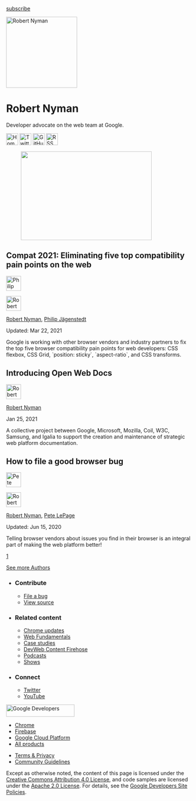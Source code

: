 





<a href="/newsletter/" class="gc-analytics-event w-actions__fab w-actions__fab--subscribe"><span>subscribe</span></a>

<img src="https://web-dev.imgix.net/image/admin/fbCJc4uifsZ4d5KolJ7j.jpg?auto=format" alt="Robert Nyman" class="w-author-page__image" sizes="(min-width: 481px) 192px, 128px" srcset="https://web-dev.imgix.net/image/admin/fbCJc4uifsZ4d5KolJ7j.jpg?auto=format&amp;w=128 128w, https://web-dev.imgix.net/image/admin/fbCJc4uifsZ4d5KolJ7j.jpg?auto=format&amp;w=146 146w, https://web-dev.imgix.net/image/admin/fbCJc4uifsZ4d5KolJ7j.jpg?auto=format&amp;w=166 166w, https://web-dev.imgix.net/image/admin/fbCJc4uifsZ4d5KolJ7j.jpg?auto=format&amp;w=190 190w, https://web-dev.imgix.net/image/admin/fbCJc4uifsZ4d5KolJ7j.jpg?auto=format&amp;w=216 216w, https://web-dev.imgix.net/image/admin/fbCJc4uifsZ4d5KolJ7j.jpg?auto=format&amp;w=246 246w, https://web-dev.imgix.net/image/admin/fbCJc4uifsZ4d5KolJ7j.jpg?auto=format&amp;w=281 281w, https://web-dev.imgix.net/image/admin/fbCJc4uifsZ4d5KolJ7j.jpg?auto=format&amp;w=320 320w, https://web-dev.imgix.net/image/admin/fbCJc4uifsZ4d5KolJ7j.jpg?auto=format&amp;w=365 365w, https://web-dev.imgix.net/image/admin/fbCJc4uifsZ4d5KolJ7j.jpg?auto=format&amp;w=384 384w" width="192" height="192" />

# Robert Nyman

Developer advocate on the web team at Google.

<a href="https://robertnyman.com/" class="w-author-page__link"><img src="/images/icons/language.svg" alt="Homepage" class="w-author-page__icon" width="32" height="32" /></a> <a href="https://twitter.com/robertnyman" class="w-author-page__link"><img src="/images/icons/twitter.svg" alt="Twitter" class="w-author-page__icon" width="32" height="32" /></a> <a href="https://github.com/robnyman" class="w-author-page__link"><img src="/images/icons/github.svg" alt="GitHub" class="w-author-page__icon" width="32" height="32" /></a> <a href="/authors/robertnyman/feed.xml" class="w-author-page__link"><img src="/images/icons/rss.svg" alt="RSS Feed" class="w-author-page__icon" width="32" height="32" /></a>

<a href="/compat2021/" class="w-card-base__link"></a>

<figure><img src="https://web-dev.imgix.net/image/vgdbNJBYHma2o62ZqYmcnkq3j0o1/KQ5oNcLGKdBSuUM8pFPx.jpeg?auto=format&amp;fit=crop&amp;h=240&amp;w=354" class="w-card-base__image" sizes="(min-width: 354px) 354px, calc(100vw - 48px)" srcset="https://web-dev.imgix.net/image/vgdbNJBYHma2o62ZqYmcnkq3j0o1/KQ5oNcLGKdBSuUM8pFPx.jpeg?fit=crop&amp;h=240&amp;w=354&amp;auto=format&amp;dpr=1&amp;q=75, https://web-dev.imgix.net/image/vgdbNJBYHma2o62ZqYmcnkq3j0o1/KQ5oNcLGKdBSuUM8pFPx.jpeg?fit=crop&amp;h=240&amp;w=354&amp;auto=format&amp;dpr=2&amp;q=50 2x, https://web-dev.imgix.net/image/vgdbNJBYHma2o62ZqYmcnkq3j0o1/KQ5oNcLGKdBSuUM8pFPx.jpeg?fit=crop&amp;h=240&amp;w=354&amp;auto=format&amp;dpr=3&amp;q=35 3x, https://web-dev.imgix.net/image/vgdbNJBYHma2o62ZqYmcnkq3j0o1/KQ5oNcLGKdBSuUM8pFPx.jpeg?fit=crop&amp;h=240&amp;w=354&amp;auto=format&amp;dpr=4&amp;q=23 4x, https://web-dev.imgix.net/image/vgdbNJBYHma2o62ZqYmcnkq3j0o1/KQ5oNcLGKdBSuUM8pFPx.jpeg?fit=crop&amp;h=240&amp;w=354&amp;auto=format&amp;dpr=5&amp;q=20 5x" width="354" height="240" /></figure>

<a href="/compat2021/" class="w-card-base__link"></a>

## Compat 2021: Eliminating five top compatibility pain points on the web

[<img src="https://web-dev.imgix.net/image/i1D3fea4SShlOWR9GvCYL83Xw822/PAm8xSnqRZyu7qaDzyTO.jpg?auto=format&amp;fit=crop&amp;h=40&amp;w=40" alt="Philip Jägenstedt" class="w-author__image w-author__image--small" sizes="(min-width: 40px) 40px, calc(100vw - 48px)" srcset="https://web-dev.imgix.net/image/i1D3fea4SShlOWR9GvCYL83Xw822/PAm8xSnqRZyu7qaDzyTO.jpg?fit=crop&amp;h=40&amp;w=40&amp;auto=format&amp;dpr=1&amp;q=75, https://web-dev.imgix.net/image/i1D3fea4SShlOWR9GvCYL83Xw822/PAm8xSnqRZyu7qaDzyTO.jpg?fit=crop&amp;h=40&amp;w=40&amp;auto=format&amp;dpr=2&amp;q=50 2x, https://web-dev.imgix.net/image/i1D3fea4SShlOWR9GvCYL83Xw822/PAm8xSnqRZyu7qaDzyTO.jpg?fit=crop&amp;h=40&amp;w=40&amp;auto=format&amp;dpr=3&amp;q=35 3x, https://web-dev.imgix.net/image/i1D3fea4SShlOWR9GvCYL83Xw822/PAm8xSnqRZyu7qaDzyTO.jpg?fit=crop&amp;h=40&amp;w=40&amp;auto=format&amp;dpr=4&amp;q=23 4x, https://web-dev.imgix.net/image/i1D3fea4SShlOWR9GvCYL83Xw822/PAm8xSnqRZyu7qaDzyTO.jpg?fit=crop&amp;h=40&amp;w=40&amp;auto=format&amp;dpr=5&amp;q=20 5x" width="40" height="40" />](/authors/foolip/)

[<img src="https://web-dev.imgix.net/image/admin/fbCJc4uifsZ4d5KolJ7j.jpg?auto=format&amp;fit=crop&amp;h=40&amp;w=40" alt="Robert Nyman" class="w-author__image w-author__image--small" sizes="(min-width: 40px) 40px, calc(100vw - 48px)" srcset="https://web-dev.imgix.net/image/admin/fbCJc4uifsZ4d5KolJ7j.jpg?fit=crop&amp;h=40&amp;w=40&amp;auto=format&amp;dpr=1&amp;q=75, https://web-dev.imgix.net/image/admin/fbCJc4uifsZ4d5KolJ7j.jpg?fit=crop&amp;h=40&amp;w=40&amp;auto=format&amp;dpr=2&amp;q=50 2x, https://web-dev.imgix.net/image/admin/fbCJc4uifsZ4d5KolJ7j.jpg?fit=crop&amp;h=40&amp;w=40&amp;auto=format&amp;dpr=3&amp;q=35 3x, https://web-dev.imgix.net/image/admin/fbCJc4uifsZ4d5KolJ7j.jpg?fit=crop&amp;h=40&amp;w=40&amp;auto=format&amp;dpr=4&amp;q=23 4x, https://web-dev.imgix.net/image/admin/fbCJc4uifsZ4d5KolJ7j.jpg?fit=crop&amp;h=40&amp;w=40&amp;auto=format&amp;dpr=5&amp;q=20 5x" width="40" height="40" />](/authors/robertnyman/)

<span class="w-author__name"><a href="/authors/robertnyman/" class="w-author__name-link">Robert Nyman</a>, <a href="/authors/foolip/" class="w-author__name-link">Philip Jägenstedt</a></span>

Updated: Mar 22, 2021

<a href="/compat2021/" class="w-card-base__link"></a>

Google is working with other browser vendors and industry partners to fix the top five browser compatibility pain points for web developers: CSS flexbox, CSS Grid, \`position: sticky\`, \`aspect-ratio\`, and CSS transforms.

<a href="/open-web-docs/" class="w-card-base__link"></a>

## Introducing Open Web Docs

[<img src="https://web-dev.imgix.net/image/admin/fbCJc4uifsZ4d5KolJ7j.jpg?auto=format&amp;fit=crop&amp;h=40&amp;w=40" alt="Robert Nyman" class="w-author__image w-author__image--small" sizes="(min-width: 40px) 40px, calc(100vw - 48px)" srcset="https://web-dev.imgix.net/image/admin/fbCJc4uifsZ4d5KolJ7j.jpg?fit=crop&amp;h=40&amp;w=40&amp;auto=format&amp;dpr=1&amp;q=75, https://web-dev.imgix.net/image/admin/fbCJc4uifsZ4d5KolJ7j.jpg?fit=crop&amp;h=40&amp;w=40&amp;auto=format&amp;dpr=2&amp;q=50 2x, https://web-dev.imgix.net/image/admin/fbCJc4uifsZ4d5KolJ7j.jpg?fit=crop&amp;h=40&amp;w=40&amp;auto=format&amp;dpr=3&amp;q=35 3x, https://web-dev.imgix.net/image/admin/fbCJc4uifsZ4d5KolJ7j.jpg?fit=crop&amp;h=40&amp;w=40&amp;auto=format&amp;dpr=4&amp;q=23 4x, https://web-dev.imgix.net/image/admin/fbCJc4uifsZ4d5KolJ7j.jpg?fit=crop&amp;h=40&amp;w=40&amp;auto=format&amp;dpr=5&amp;q=20 5x" width="40" height="40" />](/authors/robertnyman/)

<span class="w-author__name"><a href="/authors/robertnyman/" class="w-author__name-link">Robert Nyman</a></span>

Jan 25, 2021

<a href="/open-web-docs/" class="w-card-base__link"></a>

A collective project between Google, Microsoft, Mozilla, Coil, W3C, Samsung, and Igalia to support the creation and maintenance of strategic web platform documentation.

<a href="/how-to-file-a-good-bug/" class="w-card-base__link"></a>

## How to file a good browser bug

[<img src="https://web-dev.imgix.net/image/0g2WvpbGRGdVs0aAPc6ObG7gkud2/3rFbsLsMMk1VveHfBRSu.jpg?auto=format&amp;fit=crop&amp;h=40&amp;w=40" alt="Pete LePage" class="w-author__image w-author__image--small" sizes="(min-width: 40px) 40px, calc(100vw - 48px)" srcset="https://web-dev.imgix.net/image/0g2WvpbGRGdVs0aAPc6ObG7gkud2/3rFbsLsMMk1VveHfBRSu.jpg?fit=crop&amp;h=40&amp;w=40&amp;auto=format&amp;dpr=1&amp;q=75, https://web-dev.imgix.net/image/0g2WvpbGRGdVs0aAPc6ObG7gkud2/3rFbsLsMMk1VveHfBRSu.jpg?fit=crop&amp;h=40&amp;w=40&amp;auto=format&amp;dpr=2&amp;q=50 2x, https://web-dev.imgix.net/image/0g2WvpbGRGdVs0aAPc6ObG7gkud2/3rFbsLsMMk1VveHfBRSu.jpg?fit=crop&amp;h=40&amp;w=40&amp;auto=format&amp;dpr=3&amp;q=35 3x, https://web-dev.imgix.net/image/0g2WvpbGRGdVs0aAPc6ObG7gkud2/3rFbsLsMMk1VveHfBRSu.jpg?fit=crop&amp;h=40&amp;w=40&amp;auto=format&amp;dpr=4&amp;q=23 4x, https://web-dev.imgix.net/image/0g2WvpbGRGdVs0aAPc6ObG7gkud2/3rFbsLsMMk1VveHfBRSu.jpg?fit=crop&amp;h=40&amp;w=40&amp;auto=format&amp;dpr=5&amp;q=20 5x" width="40" height="40" />](/authors/petelepage/)

[<img src="https://web-dev.imgix.net/image/admin/fbCJc4uifsZ4d5KolJ7j.jpg?auto=format&amp;fit=crop&amp;h=40&amp;w=40" alt="Robert Nyman" class="w-author__image w-author__image--small" sizes="(min-width: 40px) 40px, calc(100vw - 48px)" srcset="https://web-dev.imgix.net/image/admin/fbCJc4uifsZ4d5KolJ7j.jpg?fit=crop&amp;h=40&amp;w=40&amp;auto=format&amp;dpr=1&amp;q=75, https://web-dev.imgix.net/image/admin/fbCJc4uifsZ4d5KolJ7j.jpg?fit=crop&amp;h=40&amp;w=40&amp;auto=format&amp;dpr=2&amp;q=50 2x, https://web-dev.imgix.net/image/admin/fbCJc4uifsZ4d5KolJ7j.jpg?fit=crop&amp;h=40&amp;w=40&amp;auto=format&amp;dpr=3&amp;q=35 3x, https://web-dev.imgix.net/image/admin/fbCJc4uifsZ4d5KolJ7j.jpg?fit=crop&amp;h=40&amp;w=40&amp;auto=format&amp;dpr=4&amp;q=23 4x, https://web-dev.imgix.net/image/admin/fbCJc4uifsZ4d5KolJ7j.jpg?fit=crop&amp;h=40&amp;w=40&amp;auto=format&amp;dpr=5&amp;q=20 5x" width="40" height="40" />](/authors/robertnyman/)

<span class="w-author__name"><a href="/authors/robertnyman/" class="w-author__name-link">Robert Nyman</a>, <a href="/authors/petelepage/" class="w-author__name-link">Pete LePage</a></span>

Updated: Jun 15, 2020

<a href="/how-to-file-a-good-bug/" class="w-card-base__link"></a>

Telling browser vendors about issues you find in their browser is an integral part of making the web platform better!

<a href="/authors/robertnyman/" class="w-pagination__link w-pagination__link--active">1</a>

<a href="/authors" class="w-button">See more Authors</a>

- ### Contribute

  - <a href="https://github.com/GoogleChrome/web.dev/issues/new?assignees=&amp;labels=bug&amp;template=bug_report.md&amp;title=" class="w-footer__linkbox-link">File a bug</a>
  - <a href="https://github.com/googlechrome/web.dev" class="w-footer__linkbox-link">View source</a>

- ### Related content

  - <a href="https://blog.chromium.org/" class="w-footer__linkbox-link">Chrome updates</a>
  - <a href="https://developers.google.com/web/" class="w-footer__linkbox-link">Web Fundamentals</a>
  - <a href="https://developers.google.com/web/showcase/" class="w-footer__linkbox-link">Case studies</a>
  - <a href="https://devwebfeed.appspot.com/" class="w-footer__linkbox-link">DevWeb Content Firehose</a>
  - <a href="/podcasts/" class="w-footer__linkbox-link">Podcasts</a>
  - <a href="/shows/" class="w-footer__linkbox-link">Shows</a>

- ### Connect

  - <a href="https://www.twitter.com/ChromiumDev" class="w-footer__linkbox-link">Twitter</a>
  - <a href="https://www.youtube.com/user/ChromeDevelopers" class="w-footer__linkbox-link">YouTube</a>

<a href="https://developers.google.com/" class="w-footer__utility-logo-link"><img src="/images/lockup-color.png" alt="Google Developers" class="w-footer__utility-logo" width="185" height="33" /></a>

- <a href="https://developer.chrome.com/" class="w-footer__utility-link">Chrome</a>
- <a href="https://firebase.google.com/" class="w-footer__utility-link">Firebase</a>
- <a href="https://cloud.google.com/" class="w-footer__utility-link">Google Cloud Platform</a>
- <a href="https://developers.google.com/products" class="w-footer__utility-link">All products</a>

<!-- -->

- <a href="https://policies.google.com/" class="w-footer__utility-link">Terms &amp; Privacy</a>
- <a href="/community-guidelines/" class="w-footer__utility-link">Community Guidelines</a>

Except as otherwise noted, the content of this page is licensed under the [Creative Commons Attribution 4.0 License](https://creativecommons.org/licenses/by/4.0/), and code samples are licensed under the [Apache 2.0 License](https://www.apache.org/licenses/LICENSE-2.0). For details, see the [Google Developers Site Policies](https://developers.google.com/terms/site-policies).
